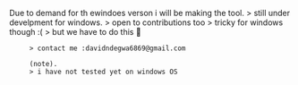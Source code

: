 Due to demand for th ewindoes verson i will be making the tool.
         > still under develpment for windows.
         > open to contributions too
         > tricky for windows though :(
         > but we have to do this 🥲

         > contact me :davidndegwa6869@gmail.com

         (note).
         > i have not tested yet on windows OS
